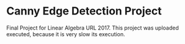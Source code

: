 # Canny Edge Detection Project
Final Project for Linear Algebra URL 2017. This project was uploaded executed, because it is very slow its execution.
